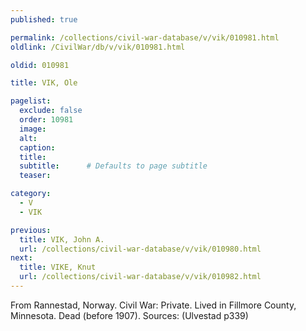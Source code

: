 ```yaml
---
published: true

permalink: /collections/civil-war-database/v/vik/010981.html
oldlink: /CivilWar/db/v/vik/010981.html

oldid: 010981

title: VIK, Ole

pagelist:
  exclude: false
  order: 10981
  image: 
  alt:
  caption:
  title:
  subtitle:      # Defaults to page subtitle
  teaser:

category: 
  - V 
  - VIK

previous:
  title: VIK, John A.
  url: /collections/civil-war-database/v/vik/010980.html  
next:
  title: VIKE, Knut
  url: /collections/civil-war-database/v/vik/010982.html   
---
```

From Rannestad, Norway. Civil War: Private. Lived in Fillmore County, Minnesota. Dead (before 1907). Sources: (Ulvestad p339)